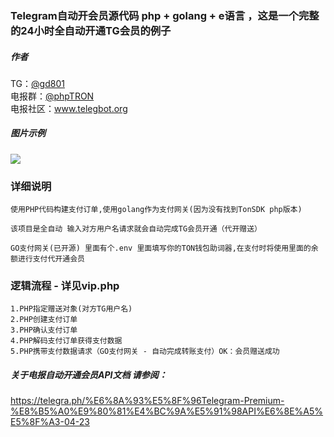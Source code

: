 ### Telegram自动开会员源代码 php + golang  + e语言 ，这是一个完整的24小时全自动开通TG会员的例子

##### 作者
TG：<a href="https://t.me/gd801">@gd801</a>  
电报群：<a href="https://t.me/phpTRON">@phpTRON</a>     
电报社区：<a href="www.telegbot.org">www.telegbot.org</a>   
	
##### 图片示例
<img src="https://github.com/smalpony/telegramVip/blob/main/%E6%B5%81%E7%A8%8B%E6%95%B0%E6%8D%AE%E7%A4%BA%E4%BE%8B.png">

### 详细说明
	使用PHP代码构建支付订单,使用golang作为支付网关(因为没有找到TonSDK php版本)
    
    该项目是全自动 输入对方用户名请求就会自动完成TG会员开通（代开赠送）

    GO支付网关(已开源) 里面有个.env 里面填写你的TON钱包助词器,在支付时将使用里面的余额进行支付代开通会员

### 逻辑流程 - 详见vip.php
    1.PHP指定赠送对象(对方TG用户名) 
    2.PHP创建支付订单
    3.PHP确认支付订单
    4.PHP解码支付订单获得支付数据
    5.PHP携带支付数据请求（GO支付网关 - 自动完成转账支付）OK：会员赠送成功


##### 关于电报自动开通会员API文档 请参阅：
https://telegra.ph/%E6%8A%93%E5%8F%96Telegram-Premium-%E8%B5%A0%E9%80%81%E4%BC%9A%E5%91%98API%E6%8E%A5%E5%8F%A3-04-23
